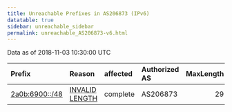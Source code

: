 ```yaml
---
title: Unreachable Prefixes in AS206873 (IPv6)
datatable: true
sidebar: unreachable_sidebar
permalink: unreachable_AS206873-v6.html
---
```


Data as of 2018-11-03 10:30:00 UTC


<div class="datatable-begin"></div>

| Prefix                                                 | Reason                                                                                                    | affected   | Authorized AS   |   MaxLength | Anchor                                         |   unreachable /48s |
|:-------------------------------------------------------|:----------------------------------------------------------------------------------------------------------|:-----------|:----------------|------------:|:-----------------------------------------------|-------------------:|
| [2a0b:6900::/48](https://stat.ripe.net/2a0b:6900::/48) | [INVALID LENGTH](https://rpki-validator.ripe.net/announcement-preview?asn=AS206873&prefix=2a0b:6900::/48) | complete   | AS206873        |          29 | [RIPE](unreachable_RIPE_NCC_RPKI_Root-v6.html) |                  1 |

<div class="datatable-end"></div>